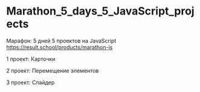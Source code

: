 # Marathon_5_days_5_JavaScript_projects

Марафон: 5 дней 5 проектов на JavaScript
https://result.school/products/marathon-js

1 проект: Карточки

2 проект: Перемещение элементов

3 проект: Слайдер
